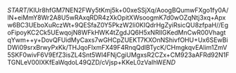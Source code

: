 $START$/KlUr8hfGM7NEN2FWy5tKmj5k+00xeSSjXq/AoogBQumwFXgo1fy0A/lN+eiMmY8Wr2A8U5wRAxqRDR4zXkOpitXWsoogmK7d0wOZqNtj3xq+Apxw6BC3UEboXuRczWt+9QESfaZ0Y5PkzW2li0KIQdrHgZyiRsicQU8zfpaH//EgoFipoyKC2Ck5UEwqojN8WFkHWK4tZgdJQ6H5xNRlIGKedMnCwR00VhagtqYwm++y+DovQFUidMyCaxs7wGHCpZUEKT7KXOnNShivfOHU+Ux6SEwBiDWi09srxBrwyPxKk/THJqoFlxmFX49F4RnqQdlBTycK/CHmgkqvEAlim1ZmV5SKF0wivF6V9EfZ3isZL4Snt5Wl4FNjCgiUMgxsR2CZx+CM923aAFRd92N1FTGNLeV00IXKfEaWqdoL49QZD/cVjsp+KKeL0zVaIhW$END$